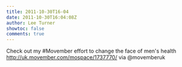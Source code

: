 ```yaml
---
title: 2011-10-30T16-04
date: 2011-10-30T16:04:08Z
author: Lee Turner
showtoc: false
comments: true
---
```


Check out my #Movember effort to change the face of men's health http://uk.movember.com/mospace/1737770/ via @movemberuk


